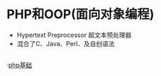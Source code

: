 # PHP和OOP(面向对象编程)
   + Hypertext Preprocessor 超文本预处理器
   + 混合了C、Java、Perl、及自创语法



## 
·[php基础](https://github.com/Danielhard/step-by-step/blob/master/note/php/base.md)